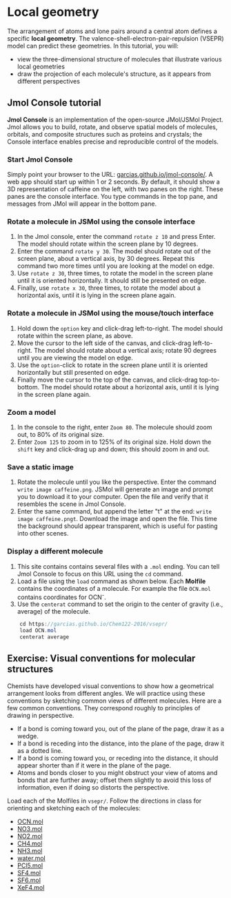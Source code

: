 # Local geometry

The arrangement of atoms and lone pairs around a central atom defines a specific **local geometry**. The valence-shell-electron-pair-repulsion (VSEPR) model can predict these geometries. In this tutorial, you will:

- view the three-dimensional structure of molecules that illustrate various local geometries
- draw the projection of each molecule's structure, as it appears from different perspectives


## Jmol Console tutorial

**Jmol Console** is an implementation of the open-source JMol/JSMol Project. Jmol allows you to build, rotate, and observe spatial models of molecules, orbitals, and composite structures such as proteins and crystals; the Console interface enables precise and reproducible control of the models. 

### Start Jmol Console

Simply point your browser to the URL: [garcias.github.io/jmol-console/](https://garcias.github.io/jmol-console/). A web app should start up within 1 or 2 seconds. By default, it should show a 3D representation of caffeine on the left, with two panes on the right. These panes are the console interface. You type commands in the top pane, and messages from JMol will appear in the bottom pane.

### Rotate a molecule in JSMol using the console interface

1. In the Jmol console, enter the command `rotate z 10` and press Enter. The model should rotate within the screen plane by 10 degrees.
2. Enter the command `rotate y 30`. The model should rotate out of the screen plane, about a vertical axis, by 30 degrees. Repeat this command two more times until you are looking at the model on edge. 
3. Use `rotate z 30`, three times, to rotate the model in the screen plane until it is oriented horizontally. It should still be presented on edge. 
4. Finally, use `rotate x 30`, three times, to rotate the model about a horizontal axis, until it is lying in the screen plane again.

### Rotate a molecule in JSMol using the mouse/touch interface

1. Hold down the `option` key and click-drag left-to-right. The model should rotate within the screen plane, as above.
2. Move the cursor to the left side of the canvas, and click-drag left-to-right. The model should rotate about a vertical axis; rotate 90 degrees until you are viewing the model on edge. 
3. Use the `option`-click to rotate in the screen plane until it is oriented horizontally but still presented on edge. 
4. Finally move the cursor to the top of the canvas, and click-drag top-to-bottom. The model should rotate about a horizontal axis, until it is lying in the screen plane again.

### Zoom a model

1. In the console to the right, enter `Zoom 80`. The molecule should zoom out, to 80% of its original size. 
2. Enter `Zoom 125` to zoom in to 125% of its original size. Hold down the `shift` key and click-drag up and down; this should zoom in and out.

### Save a static image

1. Rotate the molecule until you like the perspective. Enter the command `write image caffeine.png`. JSMol will generate an image and prompt you to download it to your computer. Open the file and verify that it resembles the scene in Jmol Console.
2. Enter the same command, but append the letter "t" at the end: `write image caffeine.pngt`. Download the image and open the file. This time the background should appear transparent, which is useful for pasting into other scenes.

### Display a different molecule

1. This site contains contains several files with a `.mol` ending. You can tell Jmol Console to focus on this URL using the `cd` command. 
2. Load a file using the `load` command as shown below. Each **Molfile** contains the coordinates of a molecule. For example the file `OCN.mol` contains coordinates for OCN<sup>-</sup>.
3. Use the `centerat` command to set the origin to the center of gravity (i.e., average) of the molecule.

```Java
    cd https://garcias.github.io/Chem122-2016/vsepr/
    load OCN.mol
    centerat average
```

## Exercise: Visual conventions for molecular structures

Chemists have developed visual conventions to show how a geometrical arrangement looks from different angles. We will practice using these conventions by sketching common views of different molecules. Here are a few common conventions. They correspond roughly to principles of drawing in perspective.

- If a bond is coming toward you, out of the plane of the page, draw it as a wedge.
- If a bond is receding into the distance, into the plane of the page, draw it as a dotted line.
- If a bond is coming toward you, or receding into the distance, it should appear shorter than if it were in the plane of the page.
- Atoms and bonds closer to you might obstruct your view of atoms and bonds that are further away; offset them slightly to avoid this loss of information, even if doing so distorts the perspective.

Load each of the Molfiles in `vsepr/`. Follow the directions in class for orienting and sketching each of the molecules:

- [OCN.mol](OCN.mol)
- [NO3.mol](NO3.mol)
- [NO2.mol](NO2.mol)
- [CH4.mol](CH4.mol)
- [NH3.mol](NH3.mol)
- [water.mol](water.mol)
- [PCl5.mol](PCl5.mol)
- [SF4.mol](SF4.mol)
- [SF6.mol](SF6.mol)
- [XeF4.mol](XeF4.mol)

